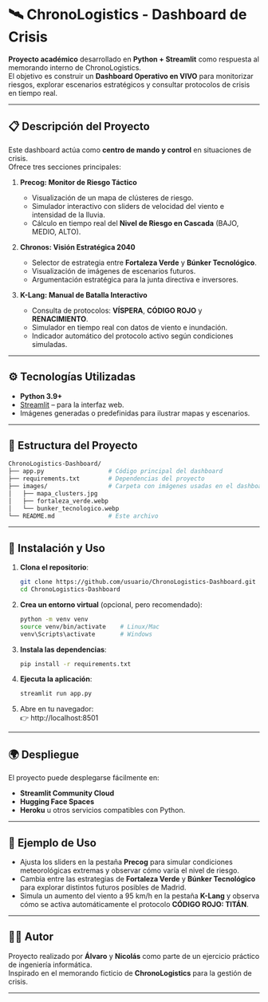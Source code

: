 # 🛰️ ChronoLogistics - Dashboard de Crisis

**Proyecto académico** desarrollado en **Python + Streamlit** como respuesta al memorando interno de ChronoLogistics.  
El objetivo es construir un **Dashboard Operativo en VIVO** para monitorizar riesgos, explorar escenarios estratégicos y consultar protocolos de crisis en tiempo real.  

---

## 📋 Descripción del Proyecto

Este dashboard actúa como **centro de mando y control** en situaciones de crisis.  
Ofrece tres secciones principales:

1. **Precog: Monitor de Riesgo Táctico**  
   - Visualización de un mapa de clústeres de riesgo.  
   - Simulador interactivo con sliders de velocidad del viento e intensidad de la lluvia.  
   - Cálculo en tiempo real del **Nivel de Riesgo en Cascada** (BAJO, MEDIO, ALTO).

2. **Chronos: Visión Estratégica 2040**  
   - Selector de estrategia entre **Fortaleza Verde** y **Búnker Tecnológico**.  
   - Visualización de imágenes de escenarios futuros.  
   - Argumentación estratégica para la junta directiva e inversores.

3. **K-Lang: Manual de Batalla Interactivo**  
   - Consulta de protocolos: **VÍSPERA**, **CÓDIGO ROJO** y **RENACIMIENTO**.  
   - Simulador en tiempo real con datos de viento e inundación.  
   - Indicador automático del protocolo activo según condiciones simuladas.

---

## ⚙️ Tecnologías Utilizadas

- **Python 3.9+**
- [Streamlit](https://streamlit.io) – para la interfaz web.
- Imágenes generadas o predefinidas para ilustrar mapas y escenarios.

---

## 📂 Estructura del Proyecto

```bash
ChronoLogistics-Dashboard/
├── app.py                  # Código principal del dashboard
├── requirements.txt        # Dependencias del proyecto
├── images/                 # Carpeta con imágenes usadas en el dashboard
│   ├── mapa_clusters.jpg
│   ├── fortaleza_verde.webp
│   └── bunker_tecnologico.webp
└── README.md               # Este archivo
```

---

## 🚀 Instalación y Uso

1. **Clona el repositorio**:
   ```bash
   git clone https://github.com/usuario/ChronoLogistics-Dashboard.git
   cd ChronoLogistics-Dashboard
   ```

2. **Crea un entorno virtual** (opcional, pero recomendado):
   ```bash
   python -m venv venv
   source venv/bin/activate    # Linux/Mac
   venv\Scripts\activate       # Windows
   ```

3. **Instala las dependencias**:
   ```bash
   pip install -r requirements.txt
   ```

4. **Ejecuta la aplicación**:
   ```bash
   streamlit run app.py
   ```

5. Abre en tu navegador:  
   👉 http://localhost:8501

---

## 🌍 Despliegue

El proyecto puede desplegarse fácilmente en:

- **Streamlit Community Cloud**
- **Hugging Face Spaces**
- **Heroku** u otros servicios compatibles con Python.

---

## 📖 Ejemplo de Uso

- Ajusta los sliders en la pestaña **Precog** para simular condiciones meteorológicas extremas y observar cómo varía el nivel de riesgo.
- Cambia entre las estrategias de **Fortaleza Verde** y **Búnker Tecnológico** para explorar distintos futuros posibles de Madrid.
- Simula un aumento del viento a 95 km/h en la pestaña **K-Lang** y observa cómo se activa automáticamente el protocolo **CÓDIGO ROJO: TITÁN**.

---

## 🧑‍💻 Autor

Proyecto realizado por **Álvaro** y **Nicolás** como parte de un ejercicio práctico de ingeniería informática.  
Inspirado en el memorando ficticio de **ChronoLogistics** para la gestión de crisis.

---
